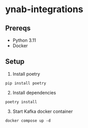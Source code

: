 # ynab-integrations


## Prereqs
- Python 3.11
- Docker

## Setup

1. Install poetry
```
pip install poetry
```
2. Install dependencies
```
poetry install
```
3. Start Kafka docker container
```
docker compose up -d
```


